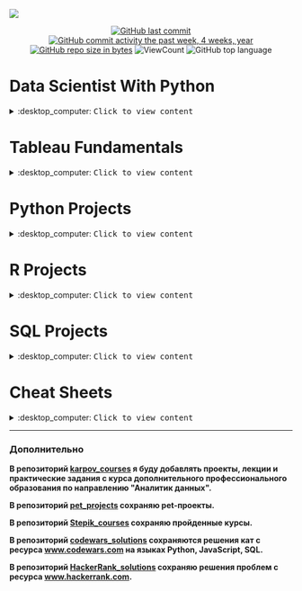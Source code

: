 ![](https://awsmp-logos.s3.amazonaws.com/2d3dc495-924a-4e0d-b1a9-4ef094562f3f/9e47243a932e50e1731ac8a5ee84ed57.png)

<div id="badges" align="center">

[![GitHub last commit](https://img.shields.io/github/last-commit/QuantumFluxx/DataCamp_projects.svg)](https://github.com/QuantumFluxx/DataCamp_projects) 
[![GitHub commit activity the past week, 4 weeks, year](https://img.shields.io/github/commit-activity/y/QuantumFluxx/DataCamp_projects.svg)](https://github.com/QuantumFluxx/DataCamp_projects) 
[![GitHub repo size in bytes](https://img.shields.io/github/repo-size/QuantumFluxx/DataCamp_projects.svg)](https://github.com/QuantumFluxx/DataCamp_projects)
![ViewCount](https://views.whatilearened.today/views/github/QuantumFluxx/DataCamp_projects.svg?cache=remove)
![GitHub top language](https://img.shields.io/github/languages/top/QuantumFluxx/DataCamp_projects.svg?style=flat)

</div>

# Data Scientist With Python
<details>
<summary>:desktop_computer: <kbd>Сlick to view content</kbd> </summary>
  
* [Introduction to Python](https://github.com/QuantumFluxx/DataCamp_projects/tree/main/Data%20Scientist%20With%20Python/Introduction%20to%20Python)
  + [Module 1 - Python Basics](https://github.com/QuantumFluxx/DataCamp_projects/blob/main/Data%20Scientist%20With%20Python/Introduction%20to%20Python/Module%201%20-%20Python%20Basics.ipynb)
  + [Module 2 - Python Lists](https://github.com/QuantumFluxx/DataCamp_projects/blob/main/Data%20Scientist%20With%20Python/Introduction%20to%20Python/Module%202%20-%20Python%20Lists.ipynb)
  + [Module 3 - Functions and Packages](https://github.com/QuantumFluxx/DataCamp_projects/blob/main/Data%20Scientist%20With%20Python/Introduction%20to%20Python/Module%203%20-%20Functions%20and%20Packages.ipynb)
  + [Module 4 - NumPy](https://github.com/QuantumFluxx/DataCamp_projects/blob/main/Data%20Scientist%20With%20Python/Introduction%20to%20Python/Module%204%20-%20NumPy.ipynb)
  + [Certificate](https://github.com/QuantumFluxx/DataCamp_projects/blob/main/Data%20Scientist%20With%20Python/Introduction%20to%20Python/Introduction%20to%20python%20certificate.pdf)
* [Intermediate Python for Data Science](https://github.com/QuantumFluxx/DataCamp_projects/tree/main/Data%20Scientist%20With%20Python/Intermediate%20Python%20for%20Data%20Science)
  + [Module 1 - Matplotlib](https://github.com/QuantumFluxx/DataCamp_projects/blob/main/Data%20Scientist%20With%20Python/Intermediate%20Python%20for%20Data%20Science/Module%201%20-%20%20Matplotlib.ipynb)
  + [Module 2 - Dictionaries & Pandas](https://github.com/QuantumFluxx/DataCamp_projects/blob/main/Data%20Scientist%20With%20Python/Intermediate%20Python%20for%20Data%20Science/Module%202%20-%20Dictionaries%20%26%20Pandas.ipynb)
  + [Module 3 - Logic, Control Flow and Filtering](https://github.com/QuantumFluxx/DataCamp_projects/blob/main/Data%20Scientist%20With%20Python/Intermediate%20Python%20for%20Data%20Science/Module%203%20-%20Logic%2C%20Control%20Flow%20and%20Filtering.ipynb)
  + [Module 4 - Loops](https://github.com/QuantumFluxx/DataCamp_projects/blob/main/Data%20Scientist%20With%20Python/Intermediate%20Python%20for%20Data%20Science/Module%204%20-%20Loops.ipynb)
  + [Module 5 - Case Study Hacker Statistics](https://github.com/QuantumFluxx/DataCamp_projects/blob/main/Data%20Scientist%20With%20Python/Intermediate%20Python%20for%20Data%20Science/Module%205%20-%20Case%20Study%20Hacker%20Statistics.ipynb)
  + [Certificate](https://github.com/QuantumFluxx/DataCamp_projects/blob/main/Data%20Scientist%20With%20Python/Intermediate%20Python%20for%20Data%20Science/Intermediate%20python%20certificate.pdf)
* [Data Manipulation with pandas](https://github.com/QuantumFluxx/DataCamp_projects/tree/main/Data%20Scientist%20With%20Python/Data%20Manipulation%20with%20pandas)
  + [Module 1 - Transforming DataFrames](https://github.com/QuantumFluxx/DataCamp_projects/blob/main/Data%20Scientist%20With%20Python/Data%20Manipulation%20with%20pandas/Module%201%20-%20Transforming%20DataFrames.ipynb)
  + [Module 2 - Aggregating DataFrames](https://github.com/QuantumFluxx/DataCamp_projects/blob/main/Data%20Scientist%20With%20Python/Data%20Manipulation%20with%20pandas/Module%202%20-%20Aggregating%20DataFrames.ipynb)
  + [Module 3 - Slicing and Indexing DataFrames](https://github.com/QuantumFluxx/DataCamp_projects/blob/main/Data%20Scientist%20With%20Python/Data%20Manipulation%20with%20pandas/Module%203%20-%20Slicing%20and%20Indexing%20DataFrames.ipynb)
  + [Module 4 - Creating and Visualizing DataFrames](https://github.com/QuantumFluxx/DataCamp_projects/blob/main/Data%20Scientist%20With%20Python/Data%20Manipulation%20with%20pandas/Module%204%20-%20Creating%20and%20Visualizing%20DataFrames.ipynb)
  + [Certificate](https://github.com/QuantumFluxx/DataCamp_projects/blob/main/Data%20Scientist%20With%20Python/Data%20Manipulation%20with%20pandas/Data%20Manipulation%20with%20pandas%20certificate.pdf)
* [Joining Data with pandas](https://github.com/QuantumFluxx/DataCamp_projects/tree/main/Data%20Scientist%20With%20Python/Joining%20Data%20with%20pandas)
  + [Module 1 - Data Merging Basics](https://github.com/QuantumFluxx/DataCamp_projects/blob/main/Data%20Scientist%20With%20Python/Joining%20Data%20with%20pandas/Module%201%20-%20Data%20Merging%20Basics.ipynb)
  + [Module 2 - Merging Tables With Different Join Types](https://github.com/QuantumFluxx/DataCamp_projects/blob/main/Data%20Scientist%20With%20Python/Joining%20Data%20with%20pandas/Module%202%20-%20Merging%20Tables%20With%20Different%20Join%20Types.ipynb)
  + [Module 3 - Advanced Merging and Concatenating](https://github.com/QuantumFluxx/DataCamp_projects/blob/main/Data%20Scientist%20With%20Python/Joining%20Data%20with%20pandas/Module%203%20-%20Advanced%20Merging%20and%20Concatenating.ipynb)
  + [Module 4 - Merging Ordered and Time-Series Data](https://github.com/QuantumFluxx/DataCamp_projects/blob/main/Data%20Scientist%20With%20Python/Joining%20Data%20with%20pandas/Module%204%20-%20Merging%20Ordered%20and%20Time-Series%20Data.ipynb)
  + [Certificate](https://github.com/QuantumFluxx/DataCamp_projects/blob/main/Data%20Scientist%20With%20Python/Joining%20Data%20with%20pandas/Joining%20Data%20with%20pandas%20certificate.pdf)
* [Introduction to Data Visualization with Matplotlib](https://github.com/QuantumFluxx/DataCamp_projects/tree/main/Data%20Scientist%20With%20Python/Introduction%20to%20Data%20Visualization%20with%20Matplotlib)
  + [Module 1 - Introduction to Matplotlib](https://github.com/QuantumFluxx/DataCamp_projects/blob/main/Data%20Scientist%20With%20Python/Introduction%20to%20Data%20Visualization%20with%20Matplotlib/Module%201%20-%20%20Introduction%20to%20Matplotlib.ipynb)
  + [Module 2 - Plotting time-series](https://github.com/QuantumFluxx/DataCamp_projects/blob/main/Data%20Scientist%20With%20Python/Introduction%20to%20Data%20Visualization%20with%20Matplotlib/Module%202%20-%20Plotting%20time-series.ipynb)
  + [Module 3 - Quantitative comparisons and statistical visualizations](https://github.com/QuantumFluxx/DataCamp_projects/blob/main/Data%20Scientist%20With%20Python/Introduction%20to%20Data%20Visualization%20with%20Matplotlib/Module%203%20-%20%20Quantitative%20comparisons%20and%20statistical%20visualizations.ipynb)
  + [Module 4 - Sharing visualizations with others](https://github.com/QuantumFluxx/DataCamp_projects/blob/main/Data%20Scientist%20With%20Python/Introduction%20to%20Data%20Visualization%20with%20Matplotlib/Module%204%20-%20Sharing%20visualizations%20with%20others.ipynb)
  + [Certificate](https://github.com/QuantumFluxx/DataCamp_projects/blob/main/Data%20Scientist%20With%20Python/Introduction%20to%20Data%20Visualization%20with%20Matplotlib/Introduction%20to%20Data%20Visualization%20with%20Matplotlib%20certificate.pdf)
* [Introduction to Data Visualization with Seaborn](https://github.com/QuantumFluxx/DataCamp_projects/tree/main/Data%20Scientist%20With%20Python/Introduction%20to%20Data%20Visualization%20with%20Seaborn)
  + [Module 1 - Introduction to Seaborn](https://github.com/QuantumFluxx/DataCamp_projects/blob/main/Data%20Scientist%20With%20Python/Introduction%20to%20Data%20Visualization%20with%20Seaborn/Module%201%20-%20Introduction%20to%20Seaborn.ipynb)
  + [Module 2 - Visualizing Two Quantitative Variables](https://github.com/QuantumFluxx/DataCamp_projects/blob/main/Data%20Scientist%20With%20Python/Introduction%20to%20Data%20Visualization%20with%20Seaborn/Module%202%20-%20Visualizing%20Two%20Quantitative%20Variables.ipynb)
  + [Module 3 - Visualizing a Categorical and a Quantitative Variable](https://github.com/QuantumFluxx/DataCamp_projects/blob/main/Data%20Scientist%20With%20Python/Introduction%20to%20Data%20Visualization%20with%20Seaborn/Module%203%20-%20Visualizing%20a%20Categorical%20and%20a%20Quantitative%20Variable.ipynb)
  + [Module 4 - Customizing Seaborn Plots](https://github.com/QuantumFluxx/DataCamp_projects/blob/main/Data%20Scientist%20With%20Python/Introduction%20to%20Data%20Visualization%20with%20Seaborn/Module%204%20-%20Customizing%20Seaborn%20Plots.ipynb)
  + [Certificate](https://github.com/QuantumFluxx/DataCamp_projects/blob/main/Data%20Scientist%20With%20Python/Introduction%20to%20Data%20Visualization%20with%20Seaborn/Introduction%20to%20Data%20Visualization%20with%20Seaborn%20certificate.pdf)
* [Introduction to NumPy](https://github.com/QuantumFluxx/DataCamp_projects/tree/main/Data%20Scientist%20With%20Python/Introduction%20to%20NumPy)
  + [Module 1 - Understanding NumPy Arrays](https://github.com/QuantumFluxx/DataCamp_projects/blob/main/Data%20Scientist%20With%20Python/Introduction%20to%20NumPy/Module%201%20-%20%20Understanding%20NumPy%20Arrays.ipynb)
  + [Module 2 - Selecting and Updating Data](https://github.com/QuantumFluxx/DataCamp_projects/blob/main/Data%20Scientist%20With%20Python/Introduction%20to%20NumPy/Module%202%20-%20Selecting%20and%20Updating%20Data.ipynb)
  + [Module 3 - Array Mathematics!](https://github.com/QuantumFluxx/DataCamp_projects/blob/main/Data%20Scientist%20With%20Python/Introduction%20to%20NumPy/Module%203%20-%20Array%20Mathematics!.ipynb)
  + [Module 4 - Array Transformations](https://github.com/QuantumFluxx/DataCamp_projects/blob/main/Data%20Scientist%20With%20Python/Introduction%20to%20NumPy/Module%204%20-%20%20Array%20Transformations.ipynb)
  + [Certificate](https://github.com/QuantumFluxx/DataCamp_projects/blob/main/Data%20Scientist%20With%20Python/Introduction%20to%20NumPy/Introduction%20to%20NumPy%20certificate.pdf)
* [Python Data Science Toolbox (Part 1)](https://github.com/QuantumFluxx/DataCamp_projects/tree/main/Data%20Scientist%20With%20Python/Python%20Data%20Science%20Toolbox%20(Part%201))
  + [Module 1 - Writing your own functions](https://github.com/QuantumFluxx/DataCamp_projects/blob/main/Data%20Scientist%20With%20Python/Python%20Data%20Science%20Toolbox%20(Part%201)/Module%201%20-%20Writing%20your%20own%20functions.ipynb)
  + [Module 2 - Default arguments, variable-length arguments and scope](https://github.com/QuantumFluxx/DataCamp_projects/blob/main/Data%20Scientist%20With%20Python/Python%20Data%20Science%20Toolbox%20(Part%201)/Module%202%20-%20Default%20arguments%2C%20variable-length%20arguments%20and%20scope.ipynb)
  + [Module 3 - Lambda functions and error-handling](https://github.com/QuantumFluxx/DataCamp_projects/blob/main/Data%20Scientist%20With%20Python/Python%20Data%20Science%20Toolbox%20(Part%201)/Module%203%20-%20Lambda%20functions%20and%20error-handling.ipynb)
  + [Certificate](https://github.com/QuantumFluxx/DataCamp_projects/blob/main/Data%20Scientist%20With%20Python/Python%20Data%20Science%20Toolbox%20(Part%201)/Python%20Data%20Science%20Toolbox%20(Part%201)%20certificate.pdf)
* [Python Data Science Toolbox (Part 2)](https://github.com/QuantumFluxx/DataCamp_projects/tree/main/Data%20Scientist%20With%20Python/Python%20Data%20Science%20Toolbox%20(Part%202))
  + [Module 1 - Using iterators in PythonLand](https://github.com/QuantumFluxx/DataCamp_projects/blob/main/Data%20Scientist%20With%20Python/Python%20Data%20Science%20Toolbox%20(Part%202)/Module%201%20-%20Using%20iterators%20in%20PythonLand.ipynb)
  + [Module 2 - List comprehensions and generators](https://github.com/QuantumFluxx/DataCamp_projects/blob/main/Data%20Scientist%20With%20Python/Python%20Data%20Science%20Toolbox%20(Part%202)/Module%202%20-%20List%20comprehensions%20and%20generators.ipynb)
  + [Module 3 - Bringing it all together!](https://github.com/QuantumFluxx/DataCamp_projects/blob/main/Data%20Scientist%20With%20Python/Python%20Data%20Science%20Toolbox%20(Part%202)/Module%203%20-%20Bringing%20it%20all%20together!.ipynb)
  + [Certificate](https://github.com/QuantumFluxx/DataCamp_projects/blob/main/Data%20Scientist%20With%20Python/Python%20Data%20Science%20Toolbox%20(Part%202)/Python%20Data%20Science%20Toolbox%20(Part%202)%20certificate.pdf)
* [Intermediate Data Visualization with Seaborn](https://github.com/QuantumFluxx/DataCamp_projects/tree/main/Data%20Scientist%20With%20Python/Intermediate%20Data%20Visualization%20with%20Seaborn)
  + [Module 1 - Seaborn Introduction](https://github.com/QuantumFluxx/DataCamp_projects/blob/main/Data%20Scientist%20With%20Python/Intermediate%20Data%20Visualization%20with%20Seaborn/Module%201%20-%20Seaborn%20Introduction.ipynb)
  + [Module 2 - Customizing Seaborn Plots](https://github.com/QuantumFluxx/DataCamp_projects/blob/main/Data%20Scientist%20With%20Python/Intermediate%20Data%20Visualization%20with%20Seaborn/Module%202%20-%20Customizing%20Seaborn%20Plots.ipynb)
  + [Module 3 - Additional Plot Types](https://github.com/QuantumFluxx/DataCamp_projects/blob/main/Data%20Scientist%20With%20Python/Intermediate%20Data%20Visualization%20with%20Seaborn/Module%203%20-%20Additional%20Plot%20Types.ipynb)
  + [Module 4 - Creating Plots on Data Aware Grids](https://github.com/QuantumFluxx/DataCamp_projects/blob/main/Data%20Scientist%20With%20Python/Intermediate%20Data%20Visualization%20with%20Seaborn/Module%204%20-%20Creating%20Plots%20on%20Data%20Aware%20Grids.ipynb)
  + [Certificate](https://github.com/QuantumFluxx/DataCamp_projects/blob/main/Data%20Scientist%20With%20Python/Intermediate%20Data%20Visualization%20with%20Seaborn/Intermediate%20Data%20Visualization%20with%20Seaborn%20certificate.pdf)
* [Introduction to Importing Data in Python](https://github.com/QuantumFluxx/DataCamp_projects/tree/main/Data%20Scientist%20With%20Python/Introduction%20to%20Importing%20Data%20in%20Python)
  + [Module 1 - Introduction and flat files](https://github.com/QuantumFluxx/DataCamp_projects/blob/main/Data%20Scientist%20With%20Python/Introduction%20to%20Importing%20Data%20in%20Python/Module%201%20-%20Introduction%20and%20flat%20files.ipynb)
  + [Module 2 - Importing data from other file types](https://github.com/QuantumFluxx/DataCamp_projects/blob/main/Data%20Scientist%20With%20Python/Introduction%20to%20Importing%20Data%20in%20Python/Module%202%20-%20Importing%20data%20from%20other%20file%20types.ipynb)
  + [Module 3 - Working with relational databases in Python](https://github.com/QuantumFluxx/DataCamp_projects/blob/main/Data%20Scientist%20With%20Python/Introduction%20to%20Importing%20Data%20in%20Python/Module%203%20-%20Working%20with%20relational%20databases%20in%20Python.ipynb)
  + [Certificate](https://github.com/QuantumFluxx/DataCamp_projects/blob/main/Data%20Scientist%20With%20Python/Introduction%20to%20Importing%20Data%20in%20Python/Introduction%20to%20Importing%20Data%20in%20Python%20certificate.pdf)
* [Intermediate Importing Data in Python](https://github.com/QuantumFluxx/DataCamp_projects/tree/main/Data%20Scientist%20With%20Python/Intermediate%20Importing%20Data%20in%20Python)
  + [Module 1 - Importing data from the Internet](https://github.com/QuantumFluxx/DataCamp_projects/blob/main/Data%20Scientist%20With%20Python/Intermediate%20Importing%20Data%20in%20Python/Module%201%20-%20Importing%20data%20from%20the%20Internet.ipynb)
  + [Module 2 - Interacting with APIs to import data from the web](https://github.com/QuantumFluxx/DataCamp_projects/blob/main/Data%20Scientist%20With%20Python/Intermediate%20Importing%20Data%20in%20Python/Module%202%20-%20Interacting%20with%20APIs%20to%20import%20data%20from%20the%20web.ipynb)
  + [Module 3 - Diving deep into the Twitter API](https://github.com/QuantumFluxx/DataCamp_projects/blob/main/Data%20Scientist%20With%20Python/Intermediate%20Importing%20Data%20in%20Python/Module%203%20-%20%20Diving%20deep%20into%20the%20Twitter%20API.ipynb)
  + [Certificate](https://github.com/QuantumFluxx/DataCamp_projects/blob/main/Data%20Scientist%20With%20Python/Intermediate%20Importing%20Data%20in%20Python/Intermediate%20Importing%20Data%20in%20Python%20certificate.pdf)
* [Cleaning Data in Python](https://github.com/QuantumFluxx/DataCamp_projects/tree/main/Data%20Scientist%20With%20Python/Cleaning%20Data%20in%20Python)
  + [Module 1 - Common data problems](https://github.com/QuantumFluxx/DataCamp_projects/blob/main/Data%20Scientist%20With%20Python/Cleaning%20Data%20in%20Python/Module%201%20-%20%20Common%20data%20problems.ipynb)
  + [Module 2 - Text and categorical data problems](https://github.com/QuantumFluxx/DataCamp_projects/blob/main/Data%20Scientist%20With%20Python/Cleaning%20Data%20in%20Python/Module%202%20-%20Text%20and%20categorical%20data%20problems.ipynb)
  + [Module 3 - Advanced data problems](https://github.com/QuantumFluxx/DataCamp_projects/blob/main/Data%20Scientist%20With%20Python/Cleaning%20Data%20in%20Python/Module%203%20-%20%20Advanced%20data%20problems.ipynb)
  + [Module 4 - Record linkage](https://github.com/QuantumFluxx/DataCamp_projects/blob/main/Data%20Scientist%20With%20Python/Cleaning%20Data%20in%20Python/Module%204%20-%20Record%20linkage.ipynb)
  + [Certificate](https://github.com/QuantumFluxx/DataCamp_projects/blob/main/Data%20Scientist%20With%20Python/Cleaning%20Data%20in%20Python/Cleaning%20Data%20in%20Python.pdf)
* [Working with Dates and Times in Python](https://github.com/QuantumFluxx/DataCamp_projects/tree/main/Data%20Scientist%20With%20Python/Working%20with%20Dates%20and%20Times%20in%20Python)
  + [Module 1 - Dates and Calendars](https://github.com/QuantumFluxx/DataCamp_projects/blob/main/Data%20Scientist%20With%20Python/Working%20with%20Dates%20and%20Times%20in%20Python/Module%201%20-%20%20Dates%20and%20Calendars.ipynb)
  + [Module 2 - Combining Dates and Times](https://github.com/QuantumFluxx/DataCamp_projects/blob/main/Data%20Scientist%20With%20Python/Working%20with%20Dates%20and%20Times%20in%20Python/Module%202%20-%20Combining%20Dates%20and%20Times.ipynb)
  + [Module 3 - Time Zones and Daylight Saving](https://github.com/QuantumFluxx/DataCamp_projects/blob/main/Data%20Scientist%20With%20Python/Working%20with%20Dates%20and%20Times%20in%20Python/Module%203%20-%20Time%20Zones%20and%20Daylight%20Saving.ipynb)
  + [Module 4 - Easy and Powerful Dates and Times in Pandas](https://github.com/QuantumFluxx/DataCamp_projects/blob/main/Data%20Scientist%20With%20Python/Working%20with%20Dates%20and%20Times%20in%20Python/Module%204%20-%20Easy%20and%20Powerful%20Dates%20and%20Times%20in%20Pandas.ipynb)
  + [Certificate](https://github.com/QuantumFluxx/DataCamp_projects/blob/main/Data%20Scientist%20With%20Python/Working%20with%20Dates%20and%20Times%20in%20Python/Working%20with%20Dates%20and%20Times%20in%20Python%20certificate.pdf)
* [Writing Functions in Python](https://github.com/QuantumFluxx/DataCamp_projects/tree/main/Data%20Scientist%20With%20Python/Writing%20Functions%20in%20Python)
  + [Module 1 - Best Practices](https://github.com/QuantumFluxx/DataCamp_projects/blob/main/Data%20Scientist%20With%20Python/Writing%20Functions%20in%20Python/Module%201%20-%20Best%20Practices.ipynb)
  + [Module 2 - Context Managers](https://github.com/QuantumFluxx/DataCamp_projects/blob/main/Data%20Scientist%20With%20Python/Writing%20Functions%20in%20Python/Module%202%20-%20Context%20Managers.ipynb)
  + [Module 3 - Decorators](https://github.com/QuantumFluxx/DataCamp_projects/blob/main/Data%20Scientist%20With%20Python/Writing%20Functions%20in%20Python/Module%203%20-%20Decorators.ipynb)
  + [Module 4 - More on Decorators](https://github.com/QuantumFluxx/DataCamp_projects/blob/main/Data%20Scientist%20With%20Python/Writing%20Functions%20in%20Python/Module%204%20-%20More%20on%20Decorators.ipynb)
  + [Certificate](https://github.com/QuantumFluxx/DataCamp_projects/blob/main/Data%20Scientist%20With%20Python/Writing%20Functions%20in%20Python/Writing%20Functions%20in%20Python%20certificate.pdf)
* [Exploratory Data Analysis in Python](https://github.com/QuantumFluxx/DataCamp_projects/tree/main/Data%20Scientist%20With%20Python/Exploratory%20Data%20Analysis%20in%20Python)
  + [Module 1 - Read, clean, and validate](https://github.com/QuantumFluxx/DataCamp_projects/blob/main/Data%20Scientist%20With%20Python/Exploratory%20Data%20Analysis%20in%20Python/Module%201%20-%20Read%2C%20clean%2C%20and%20validate.ipynb)
  + [Module 2 - Distributions](https://github.com/QuantumFluxx/DataCamp_projects/blob/main/Data%20Scientist%20With%20Python/Exploratory%20Data%20Analysis%20in%20Python/Module%202%20-%20Distributions.ipynb)
  + [Module 3 - Relationships](https://github.com/QuantumFluxx/DataCamp_projects/blob/main/Data%20Scientist%20With%20Python/Exploratory%20Data%20Analysis%20in%20Python/Module%203%20-%20Relationships.ipynb)
  + [Module 4 - Multivariate Thinking](https://github.com/QuantumFluxx/DataCamp_projects/blob/main/Data%20Scientist%20With%20Python/Exploratory%20Data%20Analysis%20in%20Python/Module%204%20-%20Multivariate%20Thinking.ipynb)
  + [Certificate](https://github.com/QuantumFluxx/DataCamp_projects/blob/main/Data%20Scientist%20With%20Python/Exploratory%20Data%20Analysis%20in%20Python/Exploratory%20Data%20Analysis%20in%20Pyhon%20certificate.pdf)
* [Analyzing Police Activity with pandas](https://github.com/QuantumFluxx/DataCamp_projects/tree/main/Data%20Scientist%20With%20Python/Analyzing%20Police%20Activity%20with%20pandas)
  + [Module 1 - Preparing the data for analysis](https://github.com/QuantumFluxx/DataCamp_projects/blob/main/Data%20Scientist%20With%20Python/Analyzing%20Police%20Activity%20with%20pandas/Module%201%20-%20Preparing%20the%20data%20for%20analysis.ipynb)
  + [Module 2 - Exploring the relationship between gender and policing](https://github.com/QuantumFluxx/DataCamp_projects/blob/main/Data%20Scientist%20With%20Python/Analyzing%20Police%20Activity%20with%20pandas/Module%202%20-%20%20Exploring%20the%20relationship%20between%20gender%20and%20policing.ipynb)
  + [Module 3 - Visual exploratory data analysis](https://github.com/QuantumFluxx/DataCamp_projects/blob/main/Data%20Scientist%20With%20Python/Analyzing%20Police%20Activity%20with%20pandas/Module%203%20-%20%20Visual%20exploratory%20data%20analysis.ipynb)
  + [Module 4 - Analyzing the effect of weather on policing](https://github.com/QuantumFluxx/DataCamp_projects/blob/main/Data%20Scientist%20With%20Python/Analyzing%20Police%20Activity%20with%20pandas/Module%204%20-%20Analyzing%20the%20effect%20of%20weather%20on%20policing.ipynb)
  + [Certificate](https://github.com/QuantumFluxx/DataCamp_projects/blob/main/Data%20Scientist%20With%20Python/Analyzing%20Police%20Activity%20with%20pandas/Analyzing%20Police%20Activity%20with%20pandas%20certificate.pdf)
* [Introduction to Statistics in Python](https://github.com/QuantumFluxx/DataCamp_projects/tree/main/Data%20Scientist%20With%20Python/Introduction%20to%20Statistics%20in%20Python)
  + [Module 1 - Summary Statistics](https://github.com/QuantumFluxx/DataCamp_projects/blob/main/Data%20Scientist%20With%20Python/Introduction%20to%20Statistics%20in%20Python/Module%201%20-%20Summary%20Statistics.ipynb)
  + [Module 2 - Random Numbers and Probability](https://github.com/QuantumFluxx/DataCamp_projects/blob/main/Data%20Scientist%20With%20Python/Introduction%20to%20Statistics%20in%20Python/Module%202%20-%20Random%20Numbers%20and%20Probability.ipynb)
  + [Module 3 - More Distributions and the Central Limit Theorem](https://github.com/QuantumFluxx/DataCamp_projects/blob/main/Data%20Scientist%20With%20Python/Introduction%20to%20Statistics%20in%20Python/Module%203%20-%20More%20Distributions%20and%20the%20Central%20Limit%20Theorem.ipynb)
  + [Module 4 - Correlation and Experimental Design](https://github.com/QuantumFluxx/DataCamp_projects/blob/main/Data%20Scientist%20With%20Python/Introduction%20to%20Statistics%20in%20Python/Module%204%20-%20Correlation%20and%20Experimental%20Design.ipynb)
  + [Certificate](https://github.com/QuantumFluxx/DataCamp_projects/blob/main/Data%20Scientist%20With%20Python/Introduction%20to%20Statistics%20in%20Python/Module%204%20-%20Correlation%20and%20Experimental%20Design.ipynb)
* [Introduction to Regression with statsmodels in Python](https://github.com/QuantumFluxx/DataCamp_projects/tree/main/Data%20Scientist%20With%20Python/Introduction%20to%20Regression%20with%20statsmodels%20in%20Python)
  + [Module 1 - Simple Linear Regression Modeling](https://github.com/QuantumFluxx/DataCamp_projects/blob/main/Data%20Scientist%20With%20Python/Introduction%20to%20Regression%20with%20statsmodels%20in%20Python/Module%201%20-%20Simple%20Linear%20Regression%20Modeling.ipynb)
  + [Module 2 - Predictions and model objects](https://github.com/QuantumFluxx/DataCamp_projects/blob/main/Data%20Scientist%20With%20Python/Introduction%20to%20Regression%20with%20statsmodels%20in%20Python/Module%202%20-%20Predictions%20and%20model%20objects.ipynb)
  + [Module 3 - Assessing model fit](https://github.com/QuantumFluxx/DataCamp_projects/blob/main/Data%20Scientist%20With%20Python/Introduction%20to%20Regression%20with%20statsmodels%20in%20Python/Module%203%20-%20Assessing%20model%20fit.ipynb)
  + [Module 4 - Simple Logistic Regression Modeling](https://github.com/QuantumFluxx/DataCamp_projects/blob/main/Data%20Scientist%20With%20Python/Introduction%20to%20Regression%20with%20statsmodels%20in%20Python/Module%204%20-%20Simple%20Logistic%20Regression%20Modeling.ipynb)
  + [Certificate](https://github.com/QuantumFluxx/DataCamp_projects/blob/main/Data%20Scientist%20With%20Python/Introduction%20to%20Regression%20with%20statsmodels%20in%20Python/Introduction%20to%20Regression%20with%20statsmodels%20in%20Python%20certificate.pdf)
* [Sampling in Python](https://github.com/QuantumFluxx/DataCamp_projects/tree/main/Data%20Scientist%20With%20Python/Sampling%20in%20Python)
  + [Module 1 - Bias Any Stretch of the Imagination](https://github.com/QuantumFluxx/DataCamp_projects/blob/main/Data%20Scientist%20With%20Python/Sampling%20in%20Python/Module%201%20-%20Bias%20Any%20Stretch%20of%20the%20Imagination.ipynb)
  + [Module 2 - Don't get theory eyed](https://github.com/QuantumFluxx/DataCamp_projects/blob/main/Data%20Scientist%20With%20Python/Sampling%20in%20Python/Module%202%20-%20Don't%20get%20theory%20eyed.ipynb)
  + [Module 3 - The n's justify the means](https://github.com/QuantumFluxx/DataCamp_projects/blob/main/Data%20Scientist%20With%20Python/Sampling%20in%20Python/Module%203%20-%20The%20n's%20justify%20the%20means.ipynb)
  + [Module 4 - Pull Your Data Up By Its Bootstraps](https://github.com/QuantumFluxx/DataCamp_projects/blob/main/Data%20Scientist%20With%20Python/Sampling%20in%20Python/Module%204%20-%20Pull%20Your%20Data%20Up%20By%20Its%20Bootstraps.ipynb)
  + [Certificate](https://github.com/QuantumFluxx/DataCamp_projects/blob/main/Data%20Scientist%20With%20Python/Sampling%20in%20Python/Sampling%20in%20Python%20certificate.pdf)
  
</details>
  
# Tableau Fundamentals

<details>
<summary>:desktop_computer: <kbd>Сlick to view content</kbd> </summary>
  
* [Introduction to Tableau](https://github.com/QuantumFluxx/DataCamp_projects/tree/main/Tableau%20Fundamentals/Introduction%20to%20Tableau)
  + [Getting Started with Tableau](https://github.com/QuantumFluxx/DataCamp_projects/tree/main/Tableau%20Fundamentals/Introduction%20to%20Tableau/%20Getting%20Started%20with%20Tableau)
  + [Building and Customizing Visualizations](https://github.com/QuantumFluxx/DataCamp_projects/tree/main/Tableau%20Fundamentals/Introduction%20to%20Tableau/Building%20and%20Customizing%20Visualizations)
  + [Digging Deeper](https://github.com/QuantumFluxx/DataCamp_projects/tree/main/Tableau%20Fundamentals/Introduction%20to%20Tableau/Digging%20Deeper)
  + [Presenting Your Data](https://github.com/QuantumFluxx/DataCamp_projects/tree/main/Tableau%20Fundamentals/Introduction%20to%20Tableau/Presenting%20Your%20Data)
  + [Certificate](https://github.com/QuantumFluxx/DataCamp_projects/blob/main/Tableau%20Fundamentals/Introduction%20to%20Tableau/Introduction%20to%20Tableau%20certificate.pdf)
* [Analyzing Data in Tableau](https://github.com/QuantumFluxx/DataCamp_projects/tree/main/Tableau%20Fundamentals/Analyzing%20Data%20in%20Tableau)
  + [Preparing for Analysis](https://github.com/QuantumFluxx/DataCamp_projects/tree/main/Tableau%20Fundamentals/Analyzing%20Data%20in%20Tableau/Preparing%20for%20Analysis)
  + [Exploring Visualizations](https://github.com/QuantumFluxx/DataCamp_projects/tree/main/Tableau%20Fundamentals/Analyzing%20Data%20in%20Tableau/Exploring%20Visualizations)
  + [Mapping Analysis](https://github.com/QuantumFluxx/DataCamp_projects/tree/main/Tableau%20Fundamentals/Analyzing%20Data%20in%20Tableau/Mapping%20Analysis)
  + [Groups, Sets, and Parameters](https://github.com/QuantumFluxx/DataCamp_projects/tree/main/Tableau%20Fundamentals/Analyzing%20Data%20in%20Tableau/Groups%2C%20Sets%2C%20and%20Parameters)
  + [Certificate](https://github.com/QuantumFluxx/DataCamp_projects/blob/main/Tableau%20Fundamentals/Analyzing%20Data%20in%20Tableau/Analyzing%20Data%20in%20Tableau%20certificate.pdf)
  
</details>

# Python Projects

<details>
<summary>:desktop_computer: <kbd>Сlick to view content</kbd> </summary>

Название   |Описание | Стек 
:---------:|:-------:|:----: 
[A Network analysis of Game of Thrones](https://github.com/QuantumFluxx/DataCamp_projects/tree/main/Python/A%20Network%20analysis%20of%20Game%20of%20Thrones) | Проанализировали сеть персонажей в «Игре престолов» и то, как она меняется на протяжении книг. | Pandas, networkx, matplotlib 
[Bad passwords and the NIST guidelines](https://github.com/QuantumFluxx/DataCamp_projects/tree/main/Python/Bad%20passwords%20and%20the%20NIST%20guidelines) | Проверили, какие пароли не соответствуют рекомендациям по паролям Национального института стандартов и технологий. | Pandas
[Comparing Cosmetics by Ingredients](https://github.com/QuantumFluxx/DataCamp_projects/tree/main/Python/Comparing%20Cosmetics%20by%20Ingredients)|Обработали списки ингредиентов для косметики на Sephora, а затем визуализировали сходство с помощью t-SNE и Bokeh.| Pandas, numpy, sklearn, bokeh
[Disney Movies and Box Office Success](https://github.com/QuantumFluxx/DataCamp_projects/tree/main/Python/Disney%20Movies%20and%20Box%20Office%20Success)| Изучили данные о фильмах Disney, а затем построили модель линейной регрессии, чтобы прогнозировать кассовые сборы. | Pandas, seaborn, sklearn, numpy
[Dr. Semmelweis and the discovery of handwashing](https://github.com/QuantumFluxx/DataCamp_projects/tree/main/Python/Dr.%20Semmelweis%20and%20the%20discovery%20of%20handwashing)| Анализ данных, лежащих в основе одного из самых важных открытий современной медицины: мытья рук. | Pandas, matplotlib
[Exploring 67 years of LEGO](https://github.com/QuantumFluxx/DataCamp_projects/tree/main/Python/Exploring%2067%20years%20of%20LEGO)| В этом проекте мы изучим базу данных всех когда-либо созданных наборов LEGO. | Pandas, matplotlib
[Exploring the Bitcoin Cryptocurrency Market](https://github.com/QuantumFluxx/DataCamp_projects/tree/main/Python/Exploring%20the%20Bitcoin%20Cryptocurrency%20Market) | Изучили рыночную капитализацию биткоина и других криптовалют. | Pandas, matplotlib
[Investigating Netflix Movies and Guest Stars in The Office](https://github.com/QuantumFluxx/DataCamp_projects/tree/main/Python/Investigating%20Netflix%20Movies%20and%20Guest%20Stars%20in%20The%20Office)| Изучили реальный набор данных о фильмах Netflix, используя все, от списков и циклов до pandas и matplotlib.| Pandas, matplotlib
[Real-time Insights from Social Media Data](https://github.com/QuantumFluxx/DataCamp_projects/tree/main/Python/Real-time%20Insights%20from%20Social%20Media%20Data)| Научились анализировать данные Twitter и глубоко погрузились в горячие тренды. | Json, collections, matplotlib, pandas
[Reducing Traffic Mortality in the USA](https://github.com/QuantumFluxx/DataCamp_projects/tree/main/Python/Reducing%20Traffic%20Mortality%20in%20the%20USA)| Как мы можем найти хорошую стратегию для снижения смертности в результате дорожно-транспортных происшествий? | Pandas, seaborn, matplotlib, sklearn
[Risk and Returns: The Sharpe Ratio](https://github.com/QuantumFluxx/DataCamp_projects/tree/main/Python/Risk%20and%20Returns%20-%20The%20Sharpe%20Ratio)|Использовали pandas для расчета и сравнения прибыльности и риска различных инвестиций с использованием коэффициента Шарпа.| Pandas, numpy, matplotlib
[The Android App Market on Google Play](https://github.com/QuantumFluxx/DataCamp_projects/tree/main/Python/The%20Android%20App%20Market%20on%20Google%20Play)| Загружены, очищены и визуализированы данные Google Play Store, чтобы понять рынок приложений для Android. | Pandas, numpy, plotly, seaborn, matplotlib
[The GitHub History of the Scala Language](https://github.com/QuantumFluxx/DataCamp_projects/tree/main/Python/The%20GitHub%20History%20of%20the%20Scala%20Language)|Нашли настоящих экспертов по Scala, изучив историю ее разработки в Git и GitHub.| Pandas, matplotlib
[Who Is Drunk and When in Ames, Iowa](https://github.com/QuantumFluxx/DataCamp_projects/tree/main/Python/Who%20Is%20Drunk%20and%20When%20in%20Ames%2C%20Iowa)| Изучили данные о тестах на алкоголь в Эймс, Айова, США. | Pandas, matplotlib

</details>

# R Projects

<details>
<summary>:desktop_computer: <kbd>Сlick to view content</kbd> </summary>

Название   |Описание | Стек 
:---------:|:-------:|:----: 
[Dr. Semmelweis and the discovery of handwashing](https://github.com/QuantumFluxx/DataCamp_projects/tree/main/R/Dr.%20Semmelweis%20and%20the%20Discovery%20of%20Handwashing)| Анализ данных на R, лежащих в основе одного из самых важных открытий современной медицины: мытья рук. | Tidyverse
[Introduction to DataCamp Projects](https://github.com/QuantumFluxx/DataCamp_projects/tree/main/R/Introduction%20to%20DataCamp%20Projects)| Обучающий проект в DataCamp на языке R. | Forecast, ggplot2

</details>

# SQL Projects

<details>
<summary>:desktop_computer: <kbd>Сlick to view content</kbd> </summary>

Название   |Описание | Стек
:---------:|:-------:|:------:
[Introduction to DataCamp Projects](https://github.com/QuantumFluxx/DataCamp_projects/tree/main/SQL/Introduction%20to%20DataCamp%20Projects) | Обучающий проект в DataCamp на языке SQL и работе в Jupyter Notebook   | Matplotlib, sqlalchemy, postgreSQL
[TV, Halftime Shows, and the Big Game](https://github.com/QuantumFluxx/DataCamp_projects/tree/main/SQL/TV%2C%20Halftime%20Shows%2C%20and%20the%20Big%20Game) | Загружены, очищены и исследованы данные Super Bowl в эпоху стремительного роста расходов на рекламу и ярких шоу. | PostgreSQL

</details>

# Cheat Sheets

<details>
<summary>:desktop_computer: <kbd>Сlick to view content</kbd> </summary>

* [AI](https://github.com/QuantumFluxx/DataCamp_projects/tree/main/Cheat%20Sheets/AI)
* [Big Data](https://github.com/QuantumFluxx/DataCamp_projects/tree/main/Cheat%20Sheets/Big%20Data)
* [Data Analysis](https://github.com/QuantumFluxx/DataCamp_projects/tree/main/Cheat%20Sheets/Data%20Analysis)
* [Data Literacy](https://github.com/QuantumFluxx/DataCamp_projects/tree/main/Cheat%20Sheets/Data%20Literacy)
* [Data Science](https://github.com/QuantumFluxx/DataCamp_projects/tree/main/Cheat%20Sheets/Data%20Science)
* [Data Visualization](https://github.com/QuantumFluxx/DataCamp_projects/tree/main/Cheat%20Sheets/Data%20Visualization)
* [Machine Learning](https://github.com/QuantumFluxx/DataCamp_projects/tree/main/Cheat%20Sheets/Machine%20Learning)
* [Power BI](https://github.com/QuantumFluxx/DataCamp_projects/tree/main/Cheat%20Sheets/Power%20BI)
* [Python](https://github.com/QuantumFluxx/DataCamp_projects/tree/main/Cheat%20Sheets/Python)
* [R Programming](https://github.com/QuantumFluxx/DataCamp_projects/tree/main/Cheat%20Sheets/R%20Programming)
* [SQL](https://github.com/QuantumFluxx/DataCamp_projects/tree/main/Cheat%20Sheets/SQL)
* [Tableau](https://github.com/QuantumFluxx/DataCamp_projects/tree/main/Cheat%20Sheets/Tableau)

</details>

---------------------

### Дополнительно
**В репозиторий [karpov_courses](https://github.com/QuantumFluxx/karpov_courses) я буду добавлять проекты, лекции и практические задания с курса дополнительного профессионального образования по направлению "Аналитик данных".**

**В репозиторий [pet_projects](https://github.com/QuantumFluxx/pet_projects) сохраняю pet-проекты.**

**В репозиторий [Stepik_courses](https://github.com/QuantumFluxx/Stepik_courses) сохраняю пройденные курсы.**

**В репозиторий [codewars_solutions](https://github.com/QuantumFluxx/codewars_solutions) сохраняются решения кат с ресурса www.codewars.com на языках Python, JavaScript, SQL.**

**В репозиторий [HackerRank_solutions](https://github.com/QuantumFluxx/HackerRank_solutions) сохраняю решения проблем с ресурса www.hackerrank.com.**
